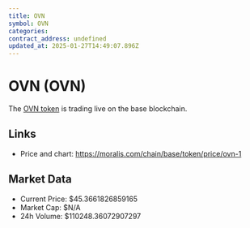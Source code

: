 ```yaml
---
title: OVN
symbol: OVN
categories: 
contract_address: undefined
updated_at: 2025-01-27T14:49:07.896Z
---
```


# OVN (OVN)
The [OVN token](https://moralis.com/chain/base/token/price/ovn-1) is trading live on the base blockchain.

## Links
- Price and chart: https://moralis.com/chain/base/token/price/ovn-1

## Market Data
- Current Price: $45.3661826859165
- Market Cap: $N/A
- 24h Volume: $110248.36072907297
